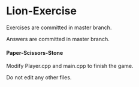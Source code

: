 # Lion-Exercise

Exercises are committed in master branch.

Answers are committed in master branch.

#### Paper-Scissors-Stone

Modify Player.cpp and main.cpp to finish the game.

Do not edit any other files.
